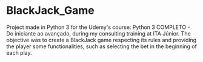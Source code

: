 # BlackJack_Game
 Project made in Python 3 for the Udemy's course: Python 3 COMPLETO - Do iniciante ao avançado, during my consulting training at ITA Júnior. The objective was to create a BlackJack game respecting its rules and providing the player some functionalities, such as selecting the bet in the beginning of each play.
